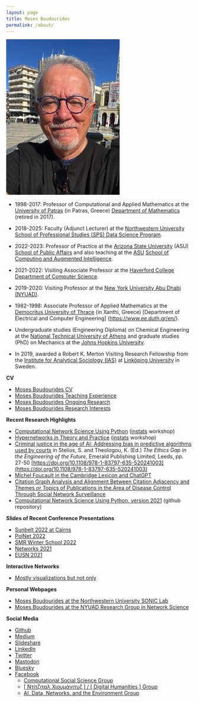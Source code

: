 ```yaml
---
layout: page
title: Moses Boudourides
permalink: /about/
---
```

![](images/MAB_Patrasso_22October2024.jpg)

* 1998-2017: Professor of Computational and Applied Mathematics at the [University of Patras](https://www.upatras.gr/en/) (in Patras, Greece) [Department of Mathematics](https://thalis.math.upatras.gr/~mboudour/) (retired in 2017).

* 2018-2025: Faculty (Adjunct Lecturer) at the [Northwestern University School of Professional Studies (SPS) Data Science Program](https://sps.northwestern.edu/masters/data-science/faculty.php).

* 2022-2023: Professor of Practice at the [Arizona State University](https://www.asu.edu/) (ASU) [School of Public Affairs](https://spa.asu.edu/) and also teaching at the [ASU](https://www.asu.edu/) [School of Computing and Augmented Intelligence](https://scai.engineering.asu.edu/).

* 2021-2022: Visiting Associate Professor at the [Haverford College](https://www.haverford.edu/) [Department of Computer Science](https://www.haverford.edu/computer-science). 

* 2019-2020: Visiting Professor at the [New York University Abu Dhabi (NYUAD)](https://nyuad.nyu.edu/en/). 

* 1982-1998: Associate Professor of Applied Mathematics at the [Democritus University of Thrace](https://duth.gr/en/Home) (in Xanthi, Greece) [Department of Electrical and Computer Engineering] (https://www.ee.duth.gr/en/). 

* Undergraduate studies (Engineering Diploma) on Chemical Engineering at the [National Technical University of Athens](https://www.ntua.gr/en/) and graduate studies (PhD) on Mechanics at the [Johns Hopkins University](https://www.jhu.edu/).

* In 2019, awarded a Robert K. Merton Visiting Research Fellowship from the [Institute for Analytical Sociology (IAS)](https://liu.se/en/organisation/liu/iei/ias) at [Linköping University](https://liu.se/en) in Sweden.

**CV**
* [Moses Boudourides CV](https://www.dropbox.com/scl/fi/6noub0iof5gkumuczwabz/Boudourides_CV_Nov2024.pdf?rlkey=6nwq2y5uiztfhxcqc9aapxs4h&st=mz4xjevn&dl=0)
* [Moses Boudourides Teaching Experience](https://github.com/mboudour/var/blob/master/Teaching%26Research/Boudourides%20Teaching%20Experience.pdf)
* [Moses Boudourides Ongoing Research](https://github.com/mboudour/var/blob/master/Teaching%26Research/Boudourides_ongoing_research.pdf)
* [Moses Boudourides Research Interests](https://github.com/mboudour/var/blob/master/Teaching%26Research/Boudourides%20Research%20Interests.pdf)

**Recent Research Highlights**
* [Computational Network Science Using Python](https://instats.org/seminar/computational-network-science-using-pyth2) ([instats](https://instats.org/) workshop)
* [Hypernetworks in Theory and Practice](https://instats.org/seminar/hypernetworks-in-theory-and-practice) ([instats](https://instats.org/) workshop)
* [Criminal justice in the age of AI: Addressing bias in predictive algorithms used by courts](https://github.com/mboudour/var/blob/master/Boudourides_etal_CrimeJusticeInTheAgeOfAI_Draft_15Nov2023.pdf) in Stelios, S. and Theologou, K. (Ed.) *The Ethics Gap in the Engineering of the Future*, Emerald Publishing Limited, Leeds, pp. 27-50 [https://doi.org/10.1108/978-1-83797-635-520241003](https://doi.org/10.1108/978-1-83797-635-520241003)
* [Michel Foucault in the Cambridge Lexicon and ChatGPT](https://medium.com/@mosabou/michel-foucault-in-the-cambridge-lexicon-and-chatgpt-996bb09892e0)  <!-- * [Sunbelt 2023 Workshop: Data Collection and Network Analysis of Temporal Citation Data using the Dimensions research database](https://www.insna.org/data-collection-and-network-analysis-of-temporal-citation-data-using-the-dimensions-research-database) -->
* [Citation Graph Analysis and Alignment Between Citation Adjacency and Themes or Topics of Publications in the Area of Disease Control Through Social Network Surveillance](https://link.springer.com/content/pdf/10.1007/978-3-031-07869-9_5.pdf)
* [Computational Network Science Using Python, version 2021](https://github.com/mboudour/var/tree/master/Computational%20Network%20Science%20Using%20Python) (github repository)
  <!-- [Python-based Computational Social Network Analysis](https://nbviewer.jupyter.org/github/mboudour/var/tree/master/CompSocialNetworkAnalysis/) -->

**Slides of Recent Conference Presentations**
* [Sunbelt 2022 at Cairns](https://github.com/mboudour/var/blob/master/Boudourides_Slides_ApiciusRecipes_Sunbelt2022.pdf)
* [PolNet 2022](https://github.com/mboudour/var/blob/master/Lobue%26Boudourides_PolNet2022_Slides.pdf)
* [SMR Winter School 2022](https://github.com/mboudour/var/blob/master/Boudourides_TriadicEffectsInSocialNetworks.pdf)
* [Networks 2021](https://drive.google.com/drive/folders/1mq4Oo3RG6FGPRMtESC-e9BiADypsTGUM?usp=sharing)
* [EUSN 2021](https://github.com/mboudour/var/blob/master/CNAG.pdf)

**Interactive Networks**
* [Mostly visualizations but not only](https://mboudour.github.io/var/index.html)

**Personal Webpages**
* [Moses Boudourides at the Northwestern University SONIC Lab](https://sonic.northwestern.edu/home/people/affiliated-faculty/moses-boudourides/)
* [Moses Boudourides at the NYUAD Research Group in Network Science](https://sites.google.com/nyu.edu/rgns/members)

**Social Media**
* [Github](https://github.com/mboudour)
* [Medium](https://medium.com/@mosabou)
* [Slideshare](https://www.slideshare.net/MosesBoudourides)
* [LinkedIn](https://www.linkedin.com/in/moses-boudourides-24aba121/)
* [Twitter](https://twitter.com/mosabou)
* [Mastodon](https://sciences.social/@mosabou)
* [Bluesky](https://bsky.app/@mosabou)
* [Facebook](https://www.facebook.com/moses.boudourides)
  - [Computational Social Science Group](https://www.facebook.com/groups/523771471380181/)
  - [[ Ντίτζιταλ Χιουμάνιτυζ ] / [ Digital Humanities ] Group](https://www.facebook.com/groups/1960653647501516/)
  - [AI, Data, Networks, and the Environment Group](https://www.facebook.com/groups/925927650775110/)  <!-- - [Python programming Group](https://www.facebook.com/groups/452410538247509/) -->
